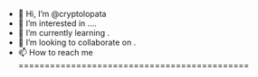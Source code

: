 - 👋 Hi, I’m @cryptolopata
- 👀 I’m interested in ....
- 🌱 I’m currently learning .
- 💞️ I’m looking to collaborate on .
- 📫 How to reach me
============================================
